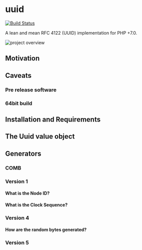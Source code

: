 # uuid

[![Build Status](https://travis-ci.org/1ma/uuid.svg?branch=master)](https://travis-ci.org/1ma/uuid)

A lean and mean RFC 4122 (UUID) implementation for PHP +7.0.

![project overview](https://i.imgur.com/xSQ9w3O.png)

## Motivation
## Caveats
### Pre release software
### 64bit build
## Installation and Requirements

## The Uuid value object
## Generators
### COMB

### Version 1
#### What is the Node ID?
#### What is the Clock Sequence?

### Version 4
#### How are the random bytes generated?

### Version 5

